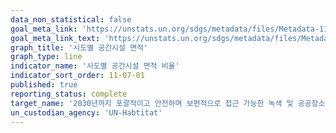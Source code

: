 ```yaml
---
data_non_statistical: false
goal_meta_link: 'https://unstats.un.org/sdgs/metadata/files/Metadata-11-07-01.pdf'
goal_meta_link_text: 'https://unstats.un.org/sdgs/metadata/files/Metadata-11-07-01.pdf'
graph_title: '시도별 공간시설 면적'
graph_type: line
indicator_name: '시도별 공간시설 면적 비율'
indicator_sort_order: 11-07-01
published: true
reporting_status: complete
target_name: '2030년까지 포괄적이고 안전하며 보편적으로 접근 가능한 녹색 및 공공장소 제공 (특히, 여성, 아동, 노인, 장애인)'
un_custodian_agency: 'UN-Habtitat'
---
```

